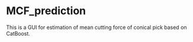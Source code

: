 # MCF_prediction
This is a GUI for estimation of mean cutting force of conical pick based on CatBoost.
